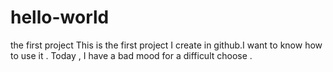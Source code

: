 # hello-world
the first project
This is the first project I create in github.I want to know how to use it .
Today , I have a bad mood for a difficult choose . 
